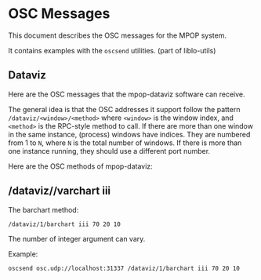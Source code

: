 # OSC Messages

This document describes the OSC messages for the MPOP system.

It contains examples with the `oscsend` utilities. (part of liblo-utils)

## Dataviz

Here are the OSC messages that the mpop-dataviz software can receive.

The general idea is that the OSC addresses it support follow the pattern `/dataviz/<window>/<method>` where `<window>` is the window index, and `<method>` is the RPC-style method to call.
If there are more than one window in the same instance, (process) windows have indices.
They are numbered from 1 to `N`, where `N` is the total number of windows.
If there is more than one instance running, they should use a different port number.

Here are the OSC methods of mpop-dataviz:

## /dataviz/<n>/varchart iii

The barchart method:

`/dataviz/1/barchart iii 70 20 10`

The number of integer argument can vary.

Example:

```
oscsend osc.udp://localhost:31337 /dataviz/1/barchart iii 70 20 10
```

